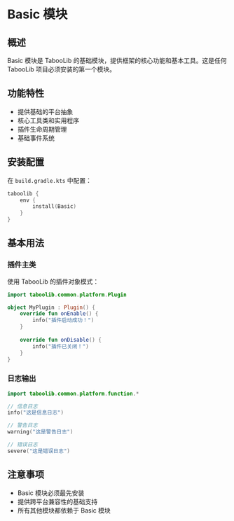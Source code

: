 # Basic 模块

## 概述
Basic 模块是 TabooLib 的基础模块，提供框架的核心功能和基本工具。这是任何 TabooLib 项目必须安装的第一个模块。

## 功能特性
- 提供基础的平台抽象
- 核心工具类和实用程序
- 插件生命周期管理
- 基础事件系统

## 安装配置
在 `build.gradle.kts` 中配置：
```kotlin
taboolib {
    env {
        install(Basic)
    }
}
```

## 基本用法

### 插件主类
使用 TabooLib 的插件对象模式：
```kotlin
import taboolib.common.platform.Plugin

object MyPlugin : Plugin() {
    override fun onEnable() {
        info("插件启动成功！")
    }
    
    override fun onDisable() {
        info("插件已关闭！")
    }
}
```

### 日志输出
```kotlin
import taboolib.common.platform.function.*

// 信息日志
info("这是信息日志")

// 警告日志
warning("这是警告日志")

// 错误日志
severe("这是错误日志")
```

## 注意事项
- Basic 模块必须最先安装
- 提供跨平台兼容性的基础支持
- 所有其他模块都依赖于 Basic 模块